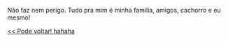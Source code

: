 Não faz nem perigo. Tudo pra mim é minha família, amigos, cachorro e eu mesmo!

[<< Pode voltar! hahaha](../algo-assim/algo-assim.md)
